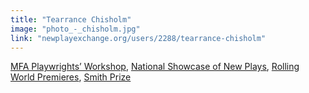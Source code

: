 ```yaml
---
title: "Tearrance Chisholm"
image: "photo_-_chisholm.jpg"
link: "newplayexchange.org/users/2288/tearrance-chisholm"
---
```


[MFA Playwrights’ Workshop](/programs/mfa-playwrights-workshop), [National Showcase of New Plays](/programs/national-showcase-of-new-plays), [Rolling World Premieres](/programs/rolling-world-premieres), [Smith Prize](/programs/commissions)
